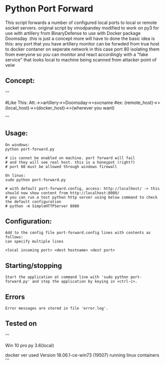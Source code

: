# Python Port Forward
This script forwards a number of configured local ports to local or remote socket servers.
original script by vinodpandey modified to work on py3 for use with artillery from BinaryDefense
to use with Docker package Doomsday .this is just a concept more will have to done
the basic idea is this: any port that you have artillery monitor can be forwded from true host
to docker contaner on seperate network  in this case port 80 isolating them from everyone so you can 
monitor and react accordingly with a "fake service" that looks local to machine being scanned from 
attacker point of veiw
## Concept:
'''

#Like This:  Att.->>artillery->>Doomsday->>svcname
#ex:        (remote_host)->>(local_host)->>(docker_host)->>(wherever you want)
        
'''
## Usage:
```
On windows:
python port-forward.py

# iis cannot be enabled on machine. port forward will fail
# and they will see real host. this is a honeypot (right?)
# port 80 must be allowed through windows firewall

On linux:
sudo python port-forward.py

# with default port-forward.config, access: http://localhost/ -> this should now show content from http://localhost:8080/
# you can run a test python http server using below command to check the default configuration
# python -m SimpleHTTPServer 8080
```

## Configuration:
```
Add to the config file port-forward.config lines with contents as follows:
can specify multiple lines

<local incoming port> <dest hostname> <dest port>
```

## Starting/stopping
```
Start the application at command line with 'sudo python port-forward.py' and stop the application by keying in <ctrl-c>.
```

## Errors
```
Error messages are stored in file 'error.log'.
```


## Tested on
'''

Win 10 pro 
py 3.6(local)

docker ver used
Version 18.06.1-ce-win73 (19507)
running linux containers
'''
